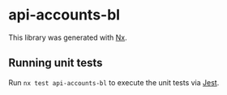 # api-accounts-bl

This library was generated with [Nx](https://nx.dev).

## Running unit tests

Run `nx test api-accounts-bl` to execute the unit tests via [Jest](https://jestjs.io).
